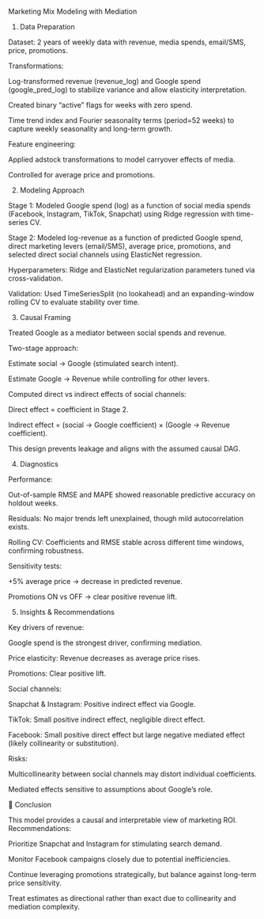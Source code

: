 Marketing Mix Modeling with Mediation
1. Data Preparation

Dataset: 2 years of weekly data with revenue, media spends, email/SMS, price, promotions.

Transformations:

Log-transformed revenue (revenue_log) and Google spend (google_pred_log) to stabilize variance and allow elasticity interpretation.

Created binary “active” flags for weeks with zero spend.

Time trend index and Fourier seasonality terms (period=52 weeks) to capture weekly seasonality and long-term growth.

Feature engineering:

Applied adstock transformations to model carryover effects of media.

Controlled for average price and promotions.

2. Modeling Approach

Stage 1: Modeled Google spend (log) as a function of social media spends (Facebook, Instagram, TikTok, Snapchat) using Ridge regression with time-series CV.

Stage 2: Modeled log-revenue as a function of predicted Google spend, direct marketing levers (email/SMS), average price, promotions, and selected direct social channels using ElasticNet regression.

Hyperparameters: Ridge and ElasticNet regularization parameters tuned via cross-validation.

Validation: Used TimeSeriesSplit (no lookahead) and an expanding-window rolling CV to evaluate stability over time.

3. Causal Framing

Treated Google as a mediator between social spends and revenue.

Two-stage approach:

Estimate social → Google (stimulated search intent).

Estimate Google → Revenue while controlling for other levers.

Computed direct vs indirect effects of social channels:

Direct effect = coefficient in Stage 2.

Indirect effect = (social → Google coefficient) × (Google → Revenue coefficient).

This design prevents leakage and aligns with the assumed causal DAG.

4. Diagnostics

Performance:

Out-of-sample RMSE and MAPE showed reasonable predictive accuracy on holdout weeks.

Residuals: No major trends left unexplained, though mild autocorrelation exists.

Rolling CV: Coefficients and RMSE stable across different time windows, confirming robustness.

Sensitivity tests:

+5% average price → decrease in predicted revenue.

Promotions ON vs OFF → clear positive revenue lift.

5. Insights & Recommendations

Key drivers of revenue:

Google spend is the strongest driver, confirming mediation.

Price elasticity: Revenue decreases as average price rises.

Promotions: Clear positive lift.

Social channels:

Snapchat & Instagram: Positive indirect effect via Google.

TikTok: Small positive indirect effect, negligible direct effect.

Facebook: Small positive direct effect but large negative mediated effect (likely collinearity or substitution).

Risks:

Multicollinearity between social channels may distort individual coefficients.

Mediated effects sensitive to assumptions about Google’s role.

📌 Conclusion

This model provides a causal and interpretable view of marketing ROI.
Recommendations:

Prioritize Snapchat and Instagram for stimulating search demand.

Monitor Facebook campaigns closely due to potential inefficiencies.

Continue leveraging promotions strategically, but balance against long-term price sensitivity.

Treat estimates as directional rather than exact due to collinearity and mediation complexity.
